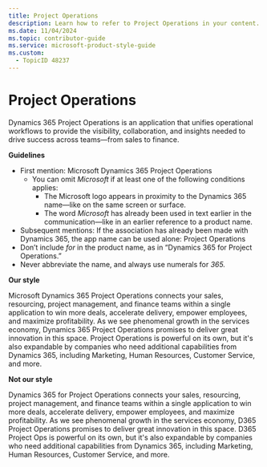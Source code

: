 ```yaml
---
title: Project Operations
description: Learn how to refer to Project Operations in your content.
ms.date: 11/04/2024
ms.topic: contributor-guide
ms.service: microsoft-product-style-guide
ms.custom:
  - TopicID 48237
---
```



# Project Operations

Dynamics 365 Project Operations is an application that unifies operational workflows to provide the visibility, collaboration, and insights needed to drive success across teams—from sales to finance.

**Guidelines**

- First mention: Microsoft Dynamics 365 Project Operations
  - You can omit *Microsoft* if at least one of the following conditions applies:
    - The Microsoft logo appears in proximity to the Dynamics 365 name—like on the same screen or surface.
    - The word *Microsoft* has already been used in text earlier in the communication—like in an earlier reference to a product name.
- Subsequent mentions: If the association has already been made with Dynamics 365, the app name can be used alone: Project Operations
- Don’t include *for* in the product name, as in “Dynamics 365 for Project Operations.”
- Never abbreviate the name, and always use numerals for *365.*

**Our style**  

Microsoft Dynamics 365 Project Operations connects your sales, resourcing, project management, and finance teams within a single application to win more deals, accelerate delivery, empower employees, and maximize profitability. As we see phenomenal growth in the services economy, Dynamics 365 Project Operations promises to deliver great innovation in this space. Project Operations is powerful on its own, but it's also expandable by companies who need additional capabilities from Dynamics 365, including Marketing, Human Resources, Customer Service, and more.

**Not our style**  

Dynamics 365 for Project Operations connects your sales, resourcing, project management, and finance teams within a single application to win more deals, accelerate delivery, empower employees, and maximize profitability. As we see phenomenal growth in the services economy, D365 Project Operations promises to deliver great innovation in this space. D365 Project Ops is powerful on its own, but it's also expandable by companies who need additional capabilities from Dynamics 365, including Marketing, Human Resources, Customer Service, and more.

